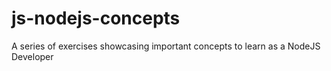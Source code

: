 # js-nodejs-concepts
A series of exercises showcasing important concepts to learn as a NodeJS Developer
